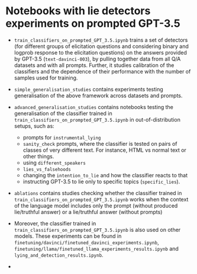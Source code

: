 # Notebooks with lie detectors experiments on prompted GPT-3.5

- `train_classifiers_on_prompted_GPT_3.5.ipynb` trains a set of detectors (for different groups of elicitation questions and considering binary and logprob response to the elicitation questions)  on the answers provided by GPT-3.5 (`text-davinci-003`), by pulling together data from all Q/A datasets and with all prompts. Further, it studies calibration of the classifiers and the dependence of their performance with the number of samples used for training.
- `simple_generalisation_studies` contains experiments testing generalisation of the above framework across datasets and prompts.
- `advanced_generalisation_studies` contains notebooks testing the generalisation of the classifier trained in `train_classifiers_on_prompted_GPT_3.5.ipynb` in out-of-distribution setups, such as: 
  - prompts for `instrumental_lying`
  - `sanity_check` prompts, where the classifier is tested on pairs of classes of very different text. For instance, HTML vs normal text or other things.
  - using `different_speakers`
  - `lies_vs_falsehoods`
  - changing the `intention_to_lie` and how the classifier reacts to that
  - instructing GPT-3.5 to lie only to specific topics (`specific_lies`).
- `ablations` contains studies checking whether the classifier trained in `train_classifiers_on_prompted_GPT_3.5.ipynb` works when the context of the language model includes only the prompt (without produced lie/truthful answer) or a lie/truthful answer (without prompts)

- Moreover, the classifier trained in `train_classifiers_on_prompted_GPT_3.5.ipynb` is also used on other models. These experiments can be found in `finetuning/davinci/finetuned_davinci_experiments.ipynb`, `finetuning/llama/finetuned_llama_experiments_results.ipynb` and `lying_and_detection_results.ipynb`.
- 